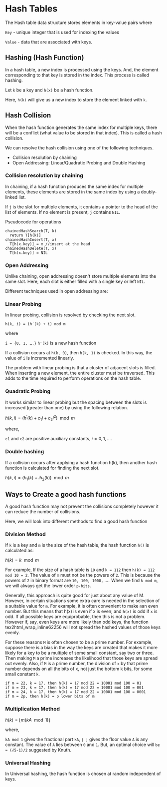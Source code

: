 # Hash Tables


The Hash table data structure stores elements in key-value pairs where

`Key` - unique integer that is used for indexing the values

`Value` - data that are associated with keys.



## Hashing (Hash Function)

In a hash table, a new index is processed using the keys. And, the element corresponding to that key is stored in the index. This process is called hashing.

Let `k` be a key and `h(x)` be a hash function.

Here, `h(k)` will give us a new index to store the element linked with `k`.



## Hash Collision

When the hash function generates the same index for multiple keys, there will be a conflict (what value to be stored in that index). This is called a hash collision.

We can resolve the hash collision using one of the following techniques.


* Collision resolution by chaining
* Open Addressing: Linear/Quadratic Probing and Double Hashing


### Collision resolution by chaining

In chaining, if a hash function produces the same index for multiple elements, these elements are stored in the same index by using a doubly-linked list.

If `j` is the slot for multiple elements, it contains a pointer to the head of the list of elements. If no element is present, `j` contains `NIL`.


Pseudocode for operations

```
chainedHashSearch(T, k)
  return T[h(k)]
chainedHashInsert(T, x)
  T[h(x.key)] = x //insert at the head
chainedHashDelete(T, x)
  T[h(x.key)] = NIL
```

### Open Addressing

Unlike chaining, open addressing doesn't store multiple elements into the same slot. Here, each slot is either filled with a single key or left `NIL`.

Different techniques used in open addressing are:
### Linear Probing

In linear probing, collision is resolved by checking the next slot.

`h(k, i) = (h′(k) + i) mod m`

where

`i = {0, 1, ….}`
`h'(k)` is a new hash function

If a collision occurs at `h(k, 0)`, then `h(k, 1)` is checked. In this way, the value of `i` is incremented linearly.

The problem with linear probing is that a cluster of adjacent slots is filled. When inserting a new element, the entire cluster must be traversed. This adds to the time required to perform operations on the hash table.

### Quadratic Probing

It works similar to linear probing but the spacing between the slots is increased (greater than one) by using the following relation.

$h(k, i) = (h^′(k) + c_1i + c_2i^2) \mod m$

where,

`c1` and `c2` are positive auxiliary constants,
$i = {0, 1, ….}$

### Double hashing

If a collision occurs after applying a hash function h(k), then another hash function is calculated for finding the next slot.

$h(k, i) = (h_1(k) + ih_2(k)) \mod m$



## Ways to Create a good hash functions



A good hash function may not prevent the collisions completely however it can reduce the number of collisions.

Here, we will look into different methods to find a good hash function



### Division Method

If `k` is a key and `m` is the size of the hash table, the hash function `h()` is calculated as:

$h(k) = k \mod m$

For example, If the size of a hash table is `10` and `k = 112` then `h(k) = 112 mod 10 = 2`. The value of `m` must not be the powers of `2`. This is because the powers of `2` in binary format are `10, 100, 1000, ….` When we find `k mod m`, we will always get the lower order `p-bits`.


Generally, this approach is quite good for just about any value of M. However, in certain situations some extra care is needed in the selection of a suitable value for `m`.
For example, it is often convenient to make `m`an even number. But this means that h(x) is even if x is even; and `h(x)` is odd if `x` is odd. If all possible keys are equiprobable, 
then this is not a problem. However if, say, even keys are more likely than odd keys, the function tex2html_wrap_inline62256 will not spread the hashed values of those keys evenly.


For these reasons `M` is often chosen to be a prime number.
For example, suppose there is a bias in the way the keys are created that makes it more likely for a key to be a multiple of some small constant, say two or three. 
Then making `M` a prime increases the likelihood that those keys are spread out evenly. Also, if `M` is a prime number, the division of `x` by that prime number depends on all the bits of x, not just the bottom k bits, for some small constant `k`. 

```
if m = 22, k = 17, then h(k) = 17 mod 22 = 10001 mod 100 = 01
if m = 23, k = 17, then h(k) = 17 mod 22 = 10001 mod 100 = 001
if m = 24, k = 17, then h(k) = 17 mod 22 = 10001 mod 100 = 0001
if m = 2p, then h(k) = p lower bits of m
```


### Multiplication Method

$h(k) = ⌊m(kA  \mod 1 )⌋$

where,

`kA mod 1` gives the fractional part `kA`,
`⌊ ⌋` gives the floor value
 `A` is any constant. The value of `A` lies between `0` and `1`. But, an optimal choice will `be ≈ (√5-1)/2` suggested by Knuth.


### Universal Hashing


In Universal hashing, the hash function is chosen at random independent of keys.





